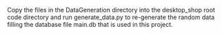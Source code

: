 Copy the files in the DataGeneration directory into the desktop_shop root code directory and run generate_data.py to re-generate the random data filling the database file main.db that is used in this project.